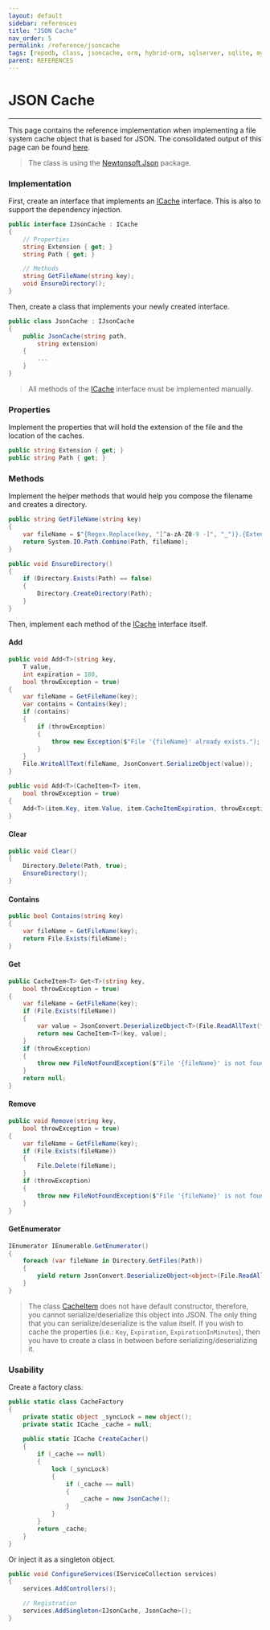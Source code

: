 ```yaml
---
layout: default
sidebar: references
title: "JSON Cache"
nav_order: 5
permalink: /reference/jsoncache
tags: [repodb, class, jsoncache, orm, hybrid-orm, sqlserver, sqlite, mysql, postgresql]
parent: REFERENCES
---
```


# JSON Cache

---

This page contains the reference implementation when implementing a file system cache object that is based for JSON. The consolidated output of this page can be found [here](/reference/output/jsoncache).

> The class is using the [Newtonsoft.Json](https://www.nuget.org/packages/Newtonsoft.Json) package.

### Implementation

First, create an interface that implements an [ICache](/interface/icache) interface. This is also to support the dependency injection.

```csharp
public interface IJsonCache : ICache
{
    // Properties
    string Extension { get; }
    string Path { get; }

    // Methods
    string GetFileName(string key);
    void EnsureDirectory();
}
```

Then, create a class that implements your newly created interface.

```csharp
public class JsonCache : IJsonCache
{
    public JsonCache(string path,
        string extension)
    {
        ...
    }
}
```

> All methods of the [ICache](/interface/icache) interface must be implemented manually.

### Properties

Implement the properties that will hold the extension of the file and the location of the caches.

```csharp
public string Extension { get; }
public string Path { get; }
```

### Methods

Implement the helper methods that would help you compose the filename and creates a directory.

```csharp
public string GetFileName(string key)
{
    var fileName = $"{Regex.Replace(key, "[^a-zA-Z0-9 -]", "_")}.{Extension}";
    return System.IO.Path.Combine(Path, fileName);
}

public void EnsureDirectory()
{
    if (Directory.Exists(Path) == false)
    {
        Directory.CreateDirectory(Path);
    }
}
```

Then, implement each method of the [ICache](/interface/icache) interface itself.

#### Add

```csharp
public void Add<T>(string key,
    T value,
    int expiration = 180,
    bool throwException = true)
{
    var fileName = GetFileName(key);
    var contains = Contains(key);
    if (contains)
    {
        if (throwException)
        {
            throw new Exception($"File '{fileName}' already exists.");
        }
    }
    File.WriteAllText(fileName, JsonConvert.SerializeObject(value));
}

public void Add<T>(CacheItem<T> item,
    bool throwException = true)
{
    Add<T>(item.Key, item.Value, item.CacheItemExpiration, throwException);
}
```

#### Clear

```csharp
public void Clear()
{
    Directory.Delete(Path, true);
    EnsureDirectory();
}
```

#### Contains

```csharp
public bool Contains(string key)
{
    var fileName = GetFileName(key);
    return File.Exists(fileName);
}
```

#### Get

```csharp
public CacheItem<T> Get<T>(string key,
    bool throwException = true)
{
    var fileName = GetFileName(key);
    if (File.Exists(fileName))
    {
        var value = JsonConvert.DeserializeObject<T>(File.ReadAllText(fileName));
        return new CacheItem<T>(key, value);
    }
    if (throwException)
    {
        throw new FileNotFoundException($"File '{fileName}' is not found.");
    }
    return null;
}
```

#### Remove

```csharp
public void Remove(string key,
    bool throwException = true)
{
    var fileName = GetFileName(key);
    if (File.Exists(fileName))
    {
        File.Delete(fileName);
    }
    if (throwException)
    {
        throw new FileNotFoundException($"File '{fileName}' is not found.");
    }
}
```

#### GetEnumerator

```csharp
IEnumerator IEnumerable.GetEnumerator()
{
    foreach (var fileName in Directory.GetFiles(Path))
    {
        yield return JsonConvert.DeserializeObject<object>(File.ReadAllText(fileName));
    }
}
```

> The class [CacheItem](/class/cacheitem) does not have default constructor, therefore, you cannot serialize/deserialize this object into JSON. The only thing that you can serialize/deserialize is the value itself. If you wish to cache the properties (i.e.: `Key`, `Expiration`, `ExpirationInMinutes`), then you have to create a class in between before serializing/deserializing it.

### Usability

Create a factory class.

```csharp
public static class CacheFactory
{
    private static object _syncLock = new object();
    private static ICache _cache = null;
    
    public static ICache CreateCacher()
    {
        if (_cache == null)
        {
            lock (_syncLock)
            {
                if (_cache == null)
                {
                    _cache = new JsonCache();
                }
            }
        }
        return _cache;
    }
}
```

Or inject it as a singleton object.

```csharp
public void ConfigureServices(IServiceCollection services)
{
    services.AddControllers();

    // Registration
    services.AddSingleton<IJsonCache, JsonCache>();
}
```